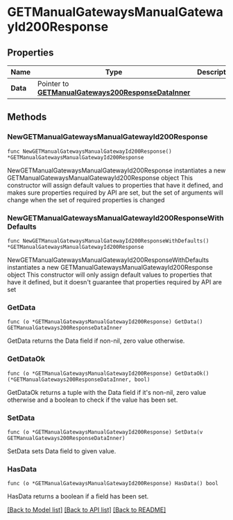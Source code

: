 # GETManualGatewaysManualGatewayId200Response

## Properties

Name | Type | Description | Notes
------------ | ------------- | ------------- | -------------
**Data** | Pointer to [**GETManualGateways200ResponseDataInner**](GETManualGateways200ResponseDataInner.md) |  | [optional] 

## Methods

### NewGETManualGatewaysManualGatewayId200Response

`func NewGETManualGatewaysManualGatewayId200Response() *GETManualGatewaysManualGatewayId200Response`

NewGETManualGatewaysManualGatewayId200Response instantiates a new GETManualGatewaysManualGatewayId200Response object
This constructor will assign default values to properties that have it defined,
and makes sure properties required by API are set, but the set of arguments
will change when the set of required properties is changed

### NewGETManualGatewaysManualGatewayId200ResponseWithDefaults

`func NewGETManualGatewaysManualGatewayId200ResponseWithDefaults() *GETManualGatewaysManualGatewayId200Response`

NewGETManualGatewaysManualGatewayId200ResponseWithDefaults instantiates a new GETManualGatewaysManualGatewayId200Response object
This constructor will only assign default values to properties that have it defined,
but it doesn't guarantee that properties required by API are set

### GetData

`func (o *GETManualGatewaysManualGatewayId200Response) GetData() GETManualGateways200ResponseDataInner`

GetData returns the Data field if non-nil, zero value otherwise.

### GetDataOk

`func (o *GETManualGatewaysManualGatewayId200Response) GetDataOk() (*GETManualGateways200ResponseDataInner, bool)`

GetDataOk returns a tuple with the Data field if it's non-nil, zero value otherwise
and a boolean to check if the value has been set.

### SetData

`func (o *GETManualGatewaysManualGatewayId200Response) SetData(v GETManualGateways200ResponseDataInner)`

SetData sets Data field to given value.

### HasData

`func (o *GETManualGatewaysManualGatewayId200Response) HasData() bool`

HasData returns a boolean if a field has been set.


[[Back to Model list]](../README.md#documentation-for-models) [[Back to API list]](../README.md#documentation-for-api-endpoints) [[Back to README]](../README.md)


